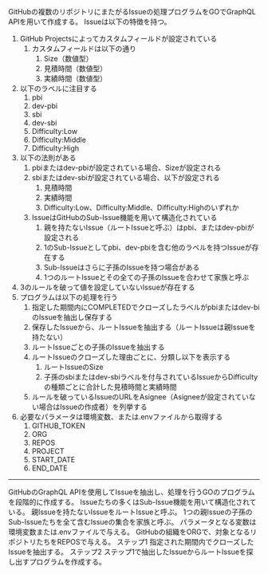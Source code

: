 GitHubの複数のリポジトリにまたがるIssueの処理プログラムをGOでGraphQL APIを用いて作成する。
Issueは以下の特徴を持つ。
1. GitHub Projectsによってカスタムフィールドが設定されている
   1. カスタムフィールドは以下の通り
      1. Size（数値型）
      2. 見積時間（数値型）
      3. 実績時間（数値型）
2. 以下のラベルに注目する
   1. pbi
   2. dev-pbi
   3. sbi
   4. dev-sbi
   5. Difficulty:Low
   6. Difficulty:Middle
   7. Difficulty:High
3. 以下の法則がある
   1. pbiまたはdev-pbiが設定されている場合、Sizeが設定される
   2. sbiまたはdev-sbiが設定されている場合、以下が設定される
      1. 見積時間
      2. 実績時間
      3. Difficulty:Low、Difficulty:Middle、Difficulty:Highのいずれか
   3. IssueはGitHubのSub-Issue機能を用いて構造化されている
      1. 親を持たないIssue（ルートIssueと呼ぶ）はpbi、またはdev-pbiが設定される
      2. 1のSub-Issueとしてpbi、dev-pbiを含む他のラベルを持つIssueが存在する
      3. Sub-Issueはさらに子孫のIssueを持つ場合がある
      4. 1つのルートIssueとその全ての子孫のIssueを合わせて家族と呼ぶ
4. 3のルールを破って値を設定していないIssueが存在する
5. プログラムは以下の処理を行う
   1. 指定した期間内にCOMPLETEDでクローズしたラベルがpbiまたはdev-biのIssueを抽出し保存する
   2. 保存したIssueから、ルートIssueを抽出する（ルートIssueは親Issueを持たない）
   3. ルートIssueごとの子孫のIssueを抽出する
   4. ルートIssueのクローズした理由ごとに、分類し以下を表示する
      1. ルートIssueのSize
      2. 子孫のsbiまたはdev-sbiラベルを付与されているIssueからDifficultyの種類ごとに合計した見積時間と実績時間
   5. ルールを破っているIssueのURLをAsignee（Asigneeが設定されていない場合はIssueの作成者）を列挙する
6. 必要なパラメータは環境変数、または.envファイルから取得する
   1. GITHUB_TOKEN
   2. ORG
   3. REPOS
   4. PROJECT
   5. START_DATE
   6. END_DATE
-----------------
GitHubのGraphQL APIを使用してIssueを抽出し、処理を行うGOのプログラムを段階的に作成する。
Issueたちの多くはSub-Issue機能を用いて構造化されている。
親Issueを持たないIssueをルートIssueと呼ぶ。
1つの親Issueの子孫のSub-Issueたちを全て含むIssueの集合を家族と呼ぶ。
パラメータとなる変数は環境変数または.envファイルで与える。
GitHubの組織をORGで、対象となるリポジトリたちをREPOSで与える。
ステップ1
指定された期間内でクローズしたIssueを抽出する。
ステップ2
ステップ1で抽出したIssueからルートIssueを探し出すプログラムを作成する。
